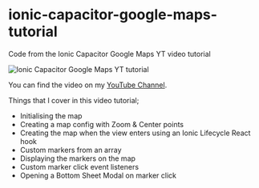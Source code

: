 # ionic-capacitor-google-maps-tutorial
Code from the Ionic Capacitor Google Maps YT video tutorial

![Ionic Capacitor Google Maps YT tutorial](https://repository-images.githubusercontent.com/488377056/a3246c3d-71d0-4615-b7cc-4d430b22b8fb)

You can find the video on my [YouTube Channel](https://bit.ly/alanmontgomeryYT).

Things that I cover in this video tutorial;
- Initialising the map
- Creating a map config with Zoom & Center points
- Creating the map when the view enters using an Ionic Lifecycle React hook
- Custom markers from an array
- Displaying the markers on the map
- Custom marker click event listeners
- Opening a Bottom Sheet Modal on marker click
